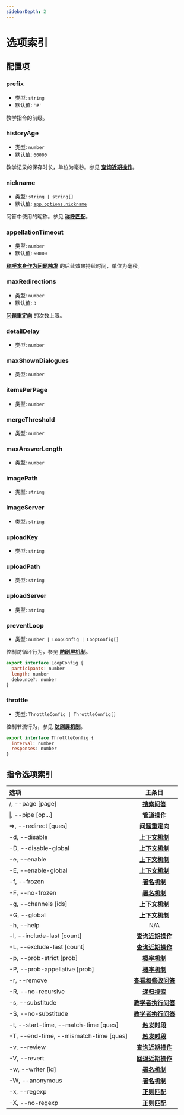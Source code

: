 ```yaml
---
sidebarDepth: 2
---
```


# 选项索引

## 配置项

### prefix

- 类型: `string`
- 默认值: `'#'`

教学指令的前缀。

### historyAge

- 类型: `number`
- 默认值: `60000`

教学记录的保存时长，单位为毫秒。参见 [**查询近期操作**](./basic.md#查询近期操作)。

### nickname

- 类型: `string | string[]`
- 默认值: [`app.options.nickname`](../../api/app.md#options-nickname)

问答中使用的昵称。参见 [**称呼匹配**](./prob.md#称呼匹配)。

### appellationTimeout

- 类型: `number`
- 默认值: `60000`

[**称呼本身作为问题触发**](./prob.md#称呼本身作为问题触发) 的后续效果持续时间，单位为毫秒。

### maxRedirections

- 类型: `number`
- 默认值: `3`

[**问题重定向**](./interp.md#问题重定向) 的次数上限。

### detailDelay

- 类型: `number`

### maxShownDialogues

- 类型: `number`

### itemsPerPage

- 类型: `number`

### mergeThreshold

- 类型: `number`

### maxAnswerLength

- 类型: `number`

### imagePath

- 类型: `string`

### imageServer

- 类型: `string`

### uploadKey

- 类型: `string`

### uploadPath

- 类型: `string`

### uploadServer

- 类型: `string`

### preventLoop

- 类型: `number | LoopConfig | LoopConfig[]`

控制防循环行为，参见 [**防刷屏机制**](./misc.md#防刷屏机制)。

```js
export interface LoopConfig {
  participants: number
  length: number
  debounce?: number
}
```

### throttle

- 类型: `ThrottleConfig | ThrottleConfig[]`

控制节流行为，参见 [**防刷屏机制**](./misc.md#防刷屏机制)。

```js
export interface ThrottleConfig {
  interval: number
  responses: number
}
```

<!-- ### successorTimeout

- 类型: `number` -->

## 指令选项索引

| 选项 | 主条目 |
|:--|:-:|
| /, --page [page] | [**搜索问答**](./basic.md#搜索问答) |
| \|, --pipe [op...] | [**管道操作**](./basic.md#管道操作) |
| =>, --redirect [ques] | [**问题重定向**](./interp.md#问题重定向) |
| -d, --disable | [**上下文机制**](./context.md#基本用法) |
| -D, --disable-global | [**上下文机制**](./context.md#基本用法) |
| -e, --enable | [**上下文机制**](./context.md#基本用法) |
| -E, --enable-global | [**上下文机制**](./context.md#基本用法) |
| -f, --frozen | [**署名机制**](./misc.md#署名机制) |
| -F, --no-frozen | [**署名机制**](./misc.md#署名机制) |
| -g, --channels [ids] | [**上下文机制**](./context.md#基本用法) |
| -G, --global | [**上下文机制**](./context.md#基本用法) |
| -h, --help | N/A |
| -l, --include-last [count] | [**查询近期操作**](./basic.md#查询近期操作) |
| -L, --exclude-last [count] | [**查询近期操作**](./basic.md#查询近期操作) |
| -p, --prob-strict [prob] | [**概率机制**](./prob.md#基本用法) |
| -P, --prob-appellative [prob] | [**概率机制**](./prob.md#基本用法) |
| -r, --remove | [**查看和修改问答**](./basic.md#查看和修改问答) |
| -R, --no-recursive | [**递归搜索**](./interp.md#递归搜索) |
| -s, --substitude | [**教学者执行问答**](./interp.md#教学者执行问答) |
| -S, --no-substitude | [**教学者执行问答**](./interp.md#教学者执行问答) |
| -t, --start-time, --match-time [ques] | [**触发时段**](./misc.md#触发时段) |
| -T, --end-time, --mismatch-time [ques] | [**触发时段**](./misc.md#触发时段) |
| -v, --review | [**查询近期操作**](./basic.md#查询近期操作) |
| -V, --revert | [**回退近期操作**](./basic.md#回退近期操作) |
| -w, --writer [id] | [**署名机制**](./misc.md#署名机制) |
| -W, --anonymous | [**署名机制**](./misc.md#署名机制) |
| -x, --regexp | [**正则匹配**](./regexp.md#基本用法) |
| -X, --no-regexp | [**正则匹配**](./regexp.md#基本用法) |

<!-- | -z, --successor-timeout | [**搜索问答**](./basic.md#搜索问答) | -->
